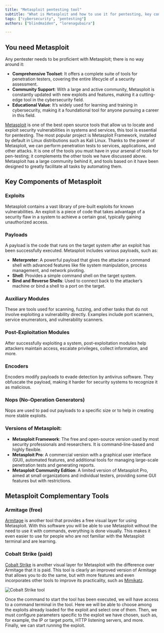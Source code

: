 ```yaml
---
title: "Metasploit pentesting tool"
subtitle: "What is Metasploit and how to use it for pentesting, key components and complementary tools"
tags: ["cybersecurity", "pentesting"]
authors: ["blindma1den", "lorenagubaira"]

---
```


## You need Metasploit

Any pentester needs to be proficient with Metasploit; there is no way around it:

- **Comprehensive Toolset**: It offers a complete suite of tools for penetration testers, covering the entire lifecycle of a security assessment.
- **Community Support**: With a large and active community, Metasploit is constantly updated with new exploits and features, making it a cutting-edge tool in the cybersecurity field.
- **Educational Value**: It’s widely used for learning and training in cybersecurity, making it a foundational tool for anyone pursuing a career in this field.

[Metasploit](https://www.metasploit.com/) is one of the best open source tools that allow us to locate and exploit security vulnerabilities in systems and services, this tool is essential for pentesting. The most popular project is Metasploit Framework, installed by default in Linux distributions such as Kali Linux. Thanks to the power of Metasploit, we can perform penetration tests to services, applications, and other attacks. It is one of the tools you must have in your arsenal of tools for pen-testing; it complements the other tools we have discussed above. Metasploit has a large community behind it, and tools based on it have been designed to greatly facilitate all tasks by automating them.


## Key Components of Metasploit

### Exploits

Metasploit contains a vast library of pre-built exploits for known vulnerabilities. An exploit is a piece of code that takes advantage of a security flaw in a system to achieve a certain goal, typically gaining unauthorized access.

### Payloads

A payload is the code that runs on the target system after an exploit has been successfully executed. Metasploit includes various payloads, such as:

- **Meterpreter**: A powerful payload that gives the attacker a command shell with advanced features like file system manipulation, process management, and network pivoting.
- **Shell**: Provides a simple command shell on the target system.
- **Bind and Reverse Shells**: Used to connect back to the attacker’s machine or bind a shell to a port on the target.

### Auxiliary Modules

These are tools used for scanning, fuzzing, and other tasks that do not involve exploiting a vulnerability directly. Examples include port scanners, service enumerators, and vulnerability scanners.

### Post-Exploitation Modules

After successfully exploiting a system, post-exploitation modules help attackers maintain access, escalate privileges, collect information, and more.

### Encoders

Encoders modify payloads to evade detection by antivirus software. They obfuscate the payload, making it harder for security systems to recognize it as malicious.

### Nops (No-Operation Generators)

Nops are used to pad out payloads to a specific size or to help in creating more stable exploits.

### Versions of Metasploit:

- **Metasploit Framework**: The free and open-source version used by most security professionals and researchers. It is command-line-based and highly flexible.
- **Metasploit Pro**: A commercial version with a graphical user interface (GUI), automated features, and additional tools for managing large-scale penetration tests and generating reports.
- **Metasploit Community Edition**: A limited version of Metasploit Pro, aimed at small organizations and individual testers, providing some GUI features but with restrictions.

## Metasploit Complementary Tools

### Armitage (free)

[Armitage](https://www.offensive-security.com/metasploit-unleashed/armitage/) is another tool that provides a free visual layer for using Metasploit. With this software you will be able to use Metasploit without the need to use it with commands, everything is done visually. This makes it even easier to use for people who are not familiar with the Metasploit terminal and are learning.

### Cobalt Strike (paid)

[Cobalt Strike](https://www.cobaltstrike.com/) is another visual layer for Metasploit with the difference over Armitage that it is paid. This tool is clearly an improved version of Armitage that allows you to do the same, but with more features and even incorporates other tools to improve its practicality, such as [Mimikatz](https://github.com/ParrotSec/mimikatz).

![Cobalt Strike tool](https://github.com/4GeeksAcademy/cybersecurity-syllabus/blob/main/assets/metasploitable.png?raw=true)

Once the command to start the tool has been executed, we will have access to a command terminal in the tool. Here we will be able to choose among the exploits already loaded for the exploit and select one of them. Then, we must configure parameters specific to the exploit we have chosen, such as, for example, the IP or target ports, HTTP listening servers, and more. Finally, we can start running the exploit.
